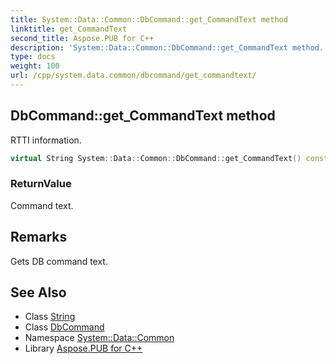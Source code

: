 ```yaml
---
title: System::Data::Common::DbCommand::get_CommandText method
linktitle: get_CommandText
second_title: Aspose.PUB for C++
description: 'System::Data::Common::DbCommand::get_CommandText method. RTTI information in C++.'
type: docs
weight: 100
url: /cpp/system.data.common/dbcommand/get_commandtext/
---
```

## DbCommand::get_CommandText method


RTTI information.

```cpp
virtual String System::Data::Common::DbCommand::get_CommandText() const =0
```


### ReturnValue

Command text.
## Remarks


Gets DB command text. 
## See Also

* Class [String](../../../system/string/)
* Class [DbCommand](../)
* Namespace [System::Data::Common](../../)
* Library [Aspose.PUB for C++](../../../)
